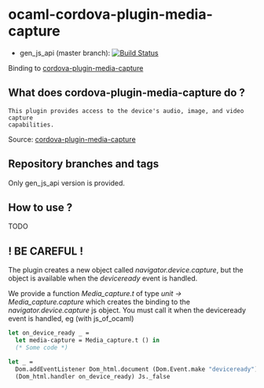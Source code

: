 # ocaml-cordova-plugin-media-capture

* gen_js_api (master branch): [![Build Status](https://travis-ci.org/dannywillems/ocaml-cordova-plugin-media-capture.svg?branch=master)](https://travis-ci.org/dannywillems/ocaml-cordova-plugin-media-capture)

Binding to
[cordova-plugin-media-capture](https://github.com/apache/cordova-plugin-media-capture)

## What does cordova-plugin-media-capture do ?

```
This plugin provides access to the device's audio, image, and video capture
capabilities.
```

Source: [cordova-plugin-media-capture](https://github.com/apache/cordova-plugin-media-capture)

## Repository branches and tags

Only gen_js_api version is provided.

## How to use ?

TODO

## ! BE CAREFUL !

The plugin creates a new object called *navigator.device.capture*, but the object is
available when the *deviceready* event is handled.

We provide a function *Media_capture.t* of type *unit -> Media_capture.capture* which creates the
binding to the *navigator.device.capture* js object. You must call it when the deviceready
event is handled, eg (with js_of_ocaml)

```OCaml
let on_device_ready _ =
  let media-capture = Media_capture.t () in
  (* Some code *)

let _ =
  Dom.addEventListener Dom_html.document (Dom.Event.make "deviceready")
  (Dom_html.handler on_device_ready) Js._false
```

